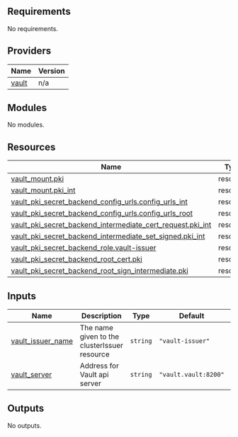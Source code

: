 <!-- BEGIN_TF_DOCS -->
## Requirements

No requirements.

## Providers

| Name | Version |
|------|---------|
| <a name="provider_vault"></a> [vault](#provider\_vault) | n/a |

## Modules

No modules.

## Resources

| Name | Type |
|------|------|
| [vault_mount.pki](https://registry.terraform.io/providers/hashicorp/vault/latest/docs/resources/mount) | resource |
| [vault_mount.pki_int](https://registry.terraform.io/providers/hashicorp/vault/latest/docs/resources/mount) | resource |
| [vault_pki_secret_backend_config_urls.config_urls_int](https://registry.terraform.io/providers/hashicorp/vault/latest/docs/resources/pki_secret_backend_config_urls) | resource |
| [vault_pki_secret_backend_config_urls.config_urls_root](https://registry.terraform.io/providers/hashicorp/vault/latest/docs/resources/pki_secret_backend_config_urls) | resource |
| [vault_pki_secret_backend_intermediate_cert_request.pki_int](https://registry.terraform.io/providers/hashicorp/vault/latest/docs/resources/pki_secret_backend_intermediate_cert_request) | resource |
| [vault_pki_secret_backend_intermediate_set_signed.pki_int](https://registry.terraform.io/providers/hashicorp/vault/latest/docs/resources/pki_secret_backend_intermediate_set_signed) | resource |
| [vault_pki_secret_backend_role.vault-issuer](https://registry.terraform.io/providers/hashicorp/vault/latest/docs/resources/pki_secret_backend_role) | resource |
| [vault_pki_secret_backend_root_cert.pki](https://registry.terraform.io/providers/hashicorp/vault/latest/docs/resources/pki_secret_backend_root_cert) | resource |
| [vault_pki_secret_backend_root_sign_intermediate.pki](https://registry.terraform.io/providers/hashicorp/vault/latest/docs/resources/pki_secret_backend_root_sign_intermediate) | resource |

## Inputs

| Name | Description | Type | Default | Required |
|------|-------------|------|---------|:--------:|
| <a name="input_vault_issuer_name"></a> [vault\_issuer\_name](#input\_vault\_issuer\_name) | The name given to the clusterIssuer resource | `string` | `"vault-issuer"` | no |
| <a name="input_vault_server"></a> [vault\_server](#input\_vault\_server) | Address for Vault api server | `string` | `"vault.vault:8200"` | no |

## Outputs

No outputs.
<!-- END_TF_DOCS -->